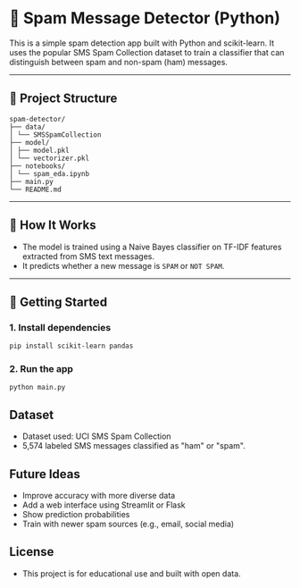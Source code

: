 # 🛑 Spam Message Detector (Python)

This is a simple spam detection app built with Python and scikit-learn. It uses the popular SMS Spam Collection dataset to train a classifier that can distinguish between spam and non-spam (ham) messages.

---

## 📁 Project Structure
```
spam-detector/
├── data/
│ └── SMSSpamCollection
├── model/
│ ├── model.pkl
│ └── vectorizer.pkl
├── notebooks/
│ └── spam_eda.ipynb
├── main.py
└── README.md
```
---

## 🧠 How It Works

- The model is trained using a Naive Bayes classifier on TF-IDF features extracted from SMS text messages.
- It predicts whether a new message is `SPAM` or `NOT SPAM`.

---

## 🚀 Getting Started

### 1. Install dependencies

```bash
pip install scikit-learn pandas
```

### 2. Run the app

```
python main.py
```

## Dataset

- Dataset used: UCI SMS Spam Collection
- 5,574 labeled SMS messages classified as "ham" or "spam".

## Future Ideas

- Improve accuracy with more diverse data
- Add a web interface using Streamlit or Flask
- Show prediction probabilities
- Train with newer spam sources (e.g., email, social media)

## License

- This project is for educational use and built with open data.
